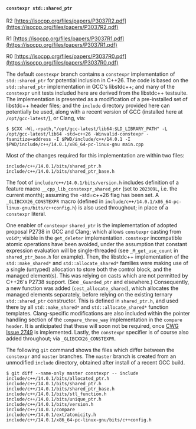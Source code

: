 #### `constexpr std::shared_ptr`

R2 [https://isocpp.org/files/papers/P3037R2.pdf](https://isocpp.org/files/papers/P3037R2.pdf)

R1 [https://isocpp.org/files/papers/P3037R1.pdf](https://isocpp.org/files/papers/P3037R1.pdf)

R0 [https://isocpp.org/files/papers/P3037R0.pdf](https://isocpp.org/files/papers/P3037R0.pdf)

The default `constexpr` branch contains a `constexpr` implementation of
`std::shared_ptr` for potential inclusion in C++26. The code is based on the
`std::shared_ptr` implementation in GCC's libstdc++; and many of the
`constexpr` unit tests included here are derived from the libstdc++ testsuite.
The implementation is presented as a modification of a pre-installed set
of libstdc++ header files; and the `include` directory provided here can
potentially be used, along with a recent version of GCC (installed here at
`/opt/gcc-latest/`), or Clang, via:

```
$ $CXX -Wl,-rpath,"/opt/gcc-latest/lib64:$LD_LIBRARY_PATH" -L /opt/gcc-latest/lib64 -std=c++26 -Winvalid-constexpr -fsanitize=address -I $PWD/include/c++/14.0.1 -I $PWD/include/c++/14.0.1/x86_64-pc-linux-gnu main.cpp
```

Most of the changes required for this implementation are within two files:

```
include/c++/14.0.1/bits/shared_ptr.h
include/c++/14.0.1/bits/shared_ptr_base.h
```

The foot of `include/c++/14.0.1/bits/version.h` includes definition of a
feature macro `__cpp_lib_constexpr_shared_ptr` (set to `202309L`, i.e. the
current month); assuming the -std=c++26 flag has been set.  A
`_GLIBCXX26_CONSTEXPR` macro (defined in
`include/c++/14.0.1/x86_64-pc-linux-gnu/bits/c++config.h`) is also used
throughout; in place of a `constexpr` literal.

One enabler of `constexpr` `shared_ptr` is the implementation of adopted
proposal P2738 in GCC and Clang; which allows `constexpr` casting from `void*`;
visible in the `get_deleter` implementation. `constexpr` incompatible atomic
operations have been avoided, under the assumption that constant expression
evaluation will be single-threaded (see `_M_get_use_count` in
`shared_ptr_base.h` for example). Then, the libstdc++ implementation of the
`std::make_shared*` and `std::allocate_shared*` families were making use of a
single (untyped) allocation to store both the control block, and the managed
element(s). This was relying on casts which are not permitted by C++26's P2738
support. (See `_Guarded_ptr` and elsewhere.) Consequently, a new function was
added (`cest_allocate_shared`), which allocates the managed elements
separately, before relying on the existing ternary `std::shared_ptr`
constructor. This is defined in `shared_ptr.h`, and used there by all
`std::make_shared*` and `std::allocate_shared*` function templates.
Clang-specific modifications are also included within the pointer handling
section of the `compare_three_way` implementation in the `compare header`. It
is anticipated that these will soon not be required, once [CWG Issue
2749](https://www.open-std.org/jtc1/sc22/wg21/docs/cwg_defects.html#2749) is
implemented.  Lastly, the `constexpr` specifier is of course also added
throughout; via `_GLIBCXX26_CONSTEXPR`.

The following `git` command shows the files which differ between the
`constexpr` and `master` branches. The `master` branch is created from an
unmodified `include` directory, obtained after install of a recent GCC build.

```
$ git diff --name-only master constexpr -- include
include/c++/14.0.1/bits/allocated_ptr.h
include/c++/14.0.1/bits/shared_ptr.h
include/c++/14.0.1/bits/shared_ptr_base.h
include/c++/14.0.1/bits/stl_function.h
include/c++/14.0.1/bits/unique_ptr.h
include/c++/14.0.1/bits/version.h
include/c++/14.0.1/compare
include/c++/14.0.1/ext/atomicity.h
include/c++/14.0.1/x86_64-pc-linux-gnu/bits/c++config.h
```
